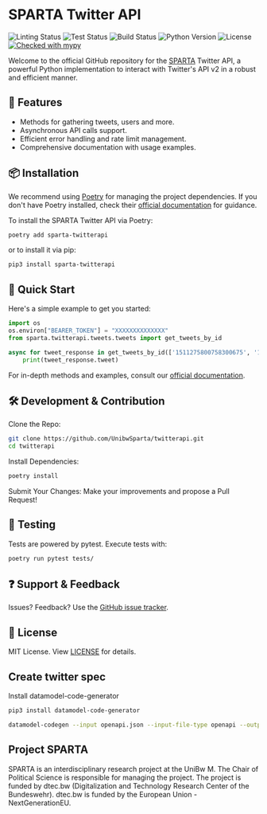 # SPARTA Twitter API

![Linting Status](https://github.com/UnibwSparta/twitterapi/actions/workflows/linting.yaml/badge.svg)
![Test Status](https://github.com/UnibwSparta/twitterapi/actions/workflows/test.yaml/badge.svg)
![Build Status](https://github.com/UnibwSparta/twitterapi/actions/workflows/build.yaml/badge.svg)
![Python Version](https://img.shields.io/badge/python-3.8%2B-blue)
![License](https://img.shields.io/badge/license-MIT-green)
[![Checked with mypy](http://www.mypy-lang.org/static/mypy_badge.svg)](http://mypy-lang.org/)

Welcome to the official GitHub repository for the [SPARTA](https://dtecbw.de/sparta) Twitter API, a powerful Python implementation to interact with Twitter's API v2 in a robust and efficient manner.

## 🚀 Features

- Methods for gathering tweets, users and more.
- Asynchronous API calls support.
- Efficient error handling and rate limit management.
- Comprehensive documentation with usage examples.

## 📦 Installation

We recommend using [Poetry](https://python-poetry.org/docs/) for managing the project dependencies. If you don't have Poetry installed, check their [official documentation](https://python-poetry.org/docs/#installation) for guidance.

To install the SPARTA Twitter API via Poetry:

```bash
poetry add sparta-twitterapi
```

or to install it via pip:

```bash
pip3 install sparta-twitterapi
```

## 📝 Quick Start

Here's a simple example to get you started:

```python
import os
os.environ["BEARER_TOKEN"] = "XXXXXXXXXXXXXX"
from sparta.twitterapi.tweets.tweets import get_tweets_by_id

async for tweet_response in get_tweets_by_id(['1511275800758300675', '1546866845180887040']):
    print(tweet_response.tweet)
```

For in-depth methods and examples, consult our [official documentation](https://unibwsparta.github.io/twitterapi/index.html).

## 🛠 Development & Contribution
Clone the Repo:

```bash
git clone https://github.com/UnibwSparta/twitterapi.git
cd twitterapi
```

Install Dependencies:
```bash
poetry install
```

Submit Your Changes: Make your improvements and propose a Pull Request!

## 🧪 Testing
Tests are powered by pytest. Execute tests with:

```bash
poetry run pytest tests/
```

## ❓ Support & Feedback
Issues? Feedback? Use the [GitHub issue tracker](https://github.com/UnibwSparta/twitterapi/issues).

## 📜 License
MIT License. View [LICENSE](https://github.com/UnibwSparta/twitterapi/blob/main/LICENSE) for details.

## Create twitter spec
Install datamodel-code-generator
```bash
pip3 install datamodel-code-generator
```

```bash
datamodel-codegen --input openapi.json --input-file-type openapi --output model.py --output-model-type pydantic_v2.BaseModel --collapse-root-models --use-double-quotes
```

## Project SPARTA
SPARTA is an interdisciplinary research project at the UniBw M. The Chair of Political Science is responsible for managing the project. The project is funded by dtec.bw (Digitalization and Technology Research Center of the Bundeswehr). dtec.bw is funded by the European Union - NextGenerationEU.
